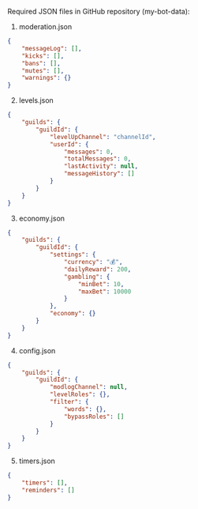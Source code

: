 Required JSON files in GitHub repository (my-bot-data):

1. moderation.json
```json
{
    "messageLog": [],
    "kicks": [],
    "bans": [],
    "mutes": [],
    "warnings": {}
}
```

2. levels.json
```json
{
    "guilds": {
        "guildId": {
            "levelUpChannel": "channelId",
            "userId": {
                "messages": 0,
                "totalMessages": 0,
                "lastActivity": null,
                "messageHistory": []
            }
        }
    }
}
```

3. economy.json
```json
{
    "guilds": {
        "guildId": {
            "settings": {
                "currency": "💰",
                "dailyReward": 200,
                "gambling": {
                    "minBet": 10,
                    "maxBet": 10000
                }
            },
            "economy": {}
        }
    }
}
```

4. config.json
```json
{
    "guilds": {
        "guildId": {
            "modlogChannel": null,
            "levelRoles": {},
            "filter": {
                "words": {},
                "bypassRoles": []
            }
        }
    }
}
```

5. timers.json
```json
{
    "timers": [],
    "reminders": []
}
```
